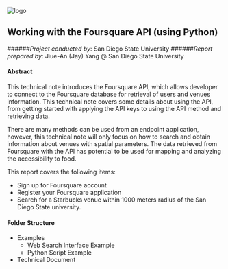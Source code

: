![logo](http://humandynamics.sdsu.edu/images/HDMA_Logo.png)

## Working with the Foursquare API (using Python)

######*Project conducted by*: San Diego State University
######*Report prepared by*: Jiue-An (Jay) Yang @ San Diego State University

#### Abstract
This technical note introduces the Foursquare API, which allows developer to connect to the Foursquare database for retrieval of users and venues information.  This technical note covers some details about using the API, from getting started with applying the API keys to using the API method and retrieving data.

There are many methods can be used from an endpoint application, however, this technical note will only focus on how to search and obtain information about venues with spatial parameters.  The data retrieved from Foursquare with the API has potential to be used for mapping and analyzing the accessibility to food.

This report covers the following items:
* Sign up for Foursquare account
* Register your Foursquare application
* Search for a Starbucks venue within 1000 meters radius of the San Diego State university.

#### Folder Structure
- Examples
	- Web Search Interface Example
	- Python Script Example
- Technical Document